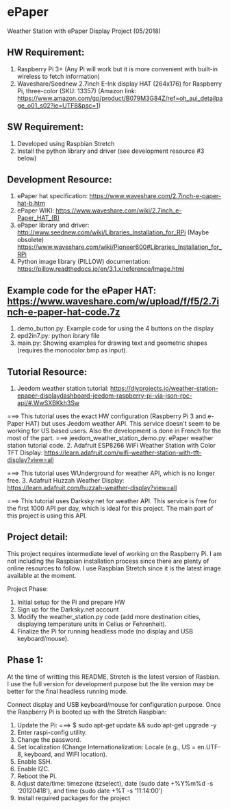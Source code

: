 # ePaper
Weather Station with ePaper Display Project (05/2018)

HW Requirement:
---------------
1. Raspberry Pi 3+ (Any Pi will work but it is more convenient with built-in wireless to fetch information)
2. Waveshare/Seednew 2.7inch E-Ink display HAT (264x176) for Raspberry Pi, three-color (SKU: 13357)
(Amazon link: https://www.amazon.com/gp/product/B079M3G84Z/ref=oh_aui_detailpage_o01_s02?ie=UTF8&psc=1)

SW Requirement:
---------------
1. Developed using Raspbian Stretch
2. Install the python library and driver (see development resource #3 below)

Development Resource:
---------------------
1. ePaper hat specification: https://www.waveshare.com/2.7inch-e-paper-hat-b.htm
2. ePaper WIKI: https://www.waveshare.com/wiki/2.7inch_e-Paper_HAT_(B)
3. ePaper library and driver: http://www.seednew.com/wiki/Libraries_Installation_for_RPi (Maybe obsolete)
                              https://www.waveshare.com/wiki/Pioneer600#Libraries_Installation_for_RPi
4. Python image library (PILLOW) documentation: https://pillow.readthedocs.io/en/3.1.x/reference/Image.html

Example code for the ePaper HAT: https://www.waveshare.com/w/upload/f/f5/2.7inch-e-paper-hat-code.7z
--------------------------------
1. demo_button.py: Example code for using the 4 buttons on the display
2. epd2in7.py: python ibrary file
3. main.py: Showing examples for drawing text and geometric shapes (requires the monocolor.bmp as input).

Tutorial Resource:
------------------
1. Jeedom weather station tutorial: https://diyprojects.io/weather-station-epaper-displaydashboard-jeedom-raspberry-pi-via-json-rpc-api/#.WwSXBKkh3Sw

===> This tutorial uses the exact HW configuration (Raspberry Pi 3 and e-Paper HAT) but uses Jeedom weather API. This service doesn't seem to be working for US based users. Also the development is done in French for the most of the part.
===> jeedom_weather_station_demo.py: ePaper weather station tutorial code.
2. Adafruit ESP8266 WiFi Weather Station with Color TFT Display: https://learn.adafruit.com/wifi-weather-station-with-tft-display?view=all

===> This tutorial uses WUnderground for weather API, which is no longer free.
3. Adafruit Huzzah Weather Display: https://learn.adafruit.com/huzzah-weather-display?view=all

===> This tutorial uses Darksky.net for weather API. This service is free for the first 1000 API per day, which is ideal for this project. The main part of this project is using this API.

Project detail:
---------------
This project requires intermediate level of working on the Raspberry Pi. I am not including the Raspbian installation process since
there are plenty of online resources to follow. I use Raspbian Stretch since it is the latest image available at the moment.

   Project Phase:
   1. Initial setup for the Pi and prepare HW
   2. Sign up for the Darksky.net account
   3. Modify the weather_station.py code (add more destination cities, displaying temperature units in Celius or Fehrenheit).
   4. Finalize the Pi for running headless mode (no display and USB keyboard/mouse).


Phase 1:
--------
At the time of writting this README, Stretch is the latest version of Rasbian. I use the full version for development purpose but the lite version may be better for the final headless running mode.

Connect display and USB keyboard/mouse for configuration purpose. Once the Raspberry Pi is booted up with the Stretch Raspbian:
1. Update the Pi: ===> $ sudo apt-get update && sudo apt-get upgrade -y
2. Enter raspi-config utility.
3. Change the password.
4. Set localization (Change Internationalization: Locale (e.g., US = en.UTF-8, keyboard, and WIFI location).
5. Enable SSH.
6. Enable I2C.
7. Reboot the Pi.
8. Adjust date/time: timezone (tzselect), date (sudo date +%Y%m%d -s ‘20120418'), and time (sudo date +%T -s '11:14:00')
9. Install required packages for the project
